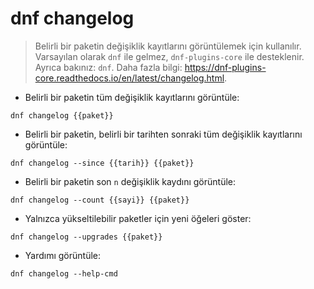 # dnf changelog

> Belirli bir paketin değişiklik kayıtlarını görüntülemek için kullanılır.
> Varsayılan olarak `dnf` ile gelmez, `dnf-plugins-core` ile desteklenir.
> Ayrıca bakınız: `dnf`.
> Daha fazla bilgi: <https://dnf-plugins-core.readthedocs.io/en/latest/changelog.html>.

- Belirli bir paketin tüm değişiklik kayıtlarını görüntüle:

`dnf changelog {{paket}}`

- Belirli bir paketin, belirli bir tarihten sonraki tüm değişiklik kayıtlarını görüntüle:

`dnf changelog --since {{tarih}} {{paket}}`

- Belirli bir paketin son `n` değişiklik kaydını görüntüle:

`dnf changelog --count {{sayi}} {{paket}}`

- Yalnızca yükseltilebilir paketler için yeni öğeleri göster:

`dnf changelog --upgrades {{paket}}`

- Yardımı görüntüle:

`dnf changelog --help-cmd`
